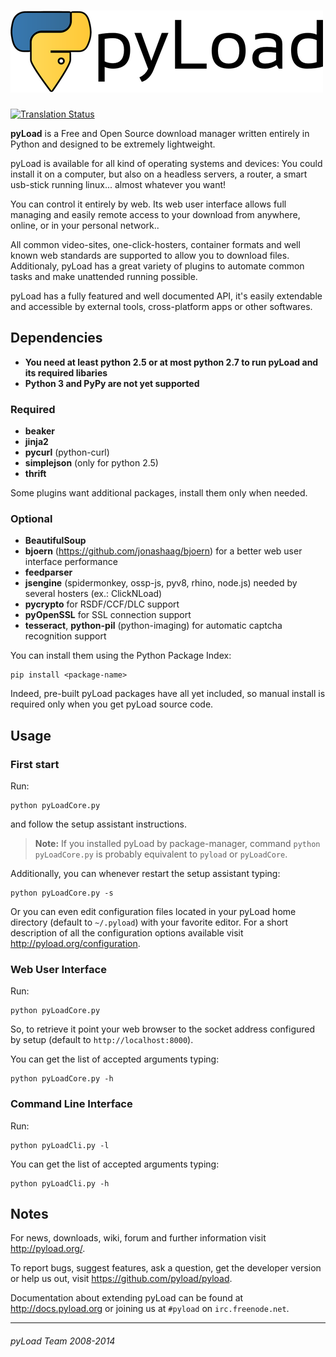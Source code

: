 [![pyLoad](/docs/resources/banner.png "pyLoad")](http://pyload.org/)
=============================

[![Translation Status](http://translate.pyload.org/badges/pyload/localized.png "Translation Status")](http://translate.pyload.org/project/pyload/)

**pyLoad** is a Free and Open Source download manager written entirely in Python and designed to be extremely lightweight.

pyLoad is available for all kind of operating systems and devices:
You could install it on a computer, but also on a headless servers, a router, a smart usb-stick running linux... almost whatever you want!

You can control it entirely by web.
Its web user interface allows full managing and easily remote access to your download from anywhere, online, or in your personal network..

All common video-sites, one-click-hosters, container formats and well known web standards are supported to allow you to download files.
Additionaly, pyLoad has a great variety of plugins to automate common tasks and make unattended running possible.

pyLoad has a fully featured and well documented API, it's easily extendable and accessible by external tools, cross-platform apps or other softwares.


Dependencies
------------

 - **You need at least python 2.5 or at most python 2.7 to run pyLoad and its required libaries**
 - **Python 3 and PyPy are not yet supported**

### Required ###

 - **beaker**
 - **jinja2**
 - **pycurl** (python-curl)
 - **simplejson** (only for python 2.5)
 - **thrift**

Some plugins want additional packages, install them only when needed.

### Optional ###

 - **BeautifulSoup**
 - **bjoern** (<https://github.com/jonashaag/bjoern>) for a better web user interface performance
 - **feedparser**
 - **jsengine** (spidermonkey, ossp-js, pyv8, rhino, node.js) needed by several hosters (ex.: ClickNLoad)
 - **pycrypto** for RSDF/CCF/DLC support
 - **pyOpenSSL** for SSL connection support
 - **tesseract**, **python-pil** (python-imaging) for automatic captcha recognition support

You can install them using the Python Package Index:

    pip install <package-name>

Indeed, pre-built pyLoad packages have all yet included, so manual install is required only when you get pyLoad source code.


Usage
-----------

### First start ###

Run:

    python pyLoadCore.py

and follow the setup assistant instructions.

> **Note:**
If you installed pyLoad by package-manager, command `python pyLoadCore.py` is probably equivalent to `pyload` or `pyLoadCore`.

Additionally, you can whenever restart the setup assistant typing:

    python pyLoadCore.py -s

Or you can even edit configuration files located in your pyLoad home directory (default to `~/.pyload`)
with your favorite editor.
For a short description of all the configuration options available visit <http://pyload.org/configuration>.


### Web User Interface ###

Run:

    python pyLoadCore.py

So, to retrieve it point your web browser to the socket address configured by setup (default to `http://localhost:8000`).

You can get the list of accepted arguments typing:

    python pyLoadCore.py -h


### Command Line Interface ###

Run:

    python pyLoadCli.py -l

You can get the list of accepted arguments typing:

    python pyLoadCli.py -h


Notes
-----

For news, downloads, wiki, forum and further information visit <http://pyload.org/>.

To report bugs, suggest features, ask a question, get the developer version
or help us out, visit <https://github.com/pyload/pyload>.

Documentation about extending pyLoad can be found at <http://docs.pyload.org> or joining us at `#pyload` on `irc.freenode.net`.


------------------------------
###### pyLoad Team 2008-2014 ######
